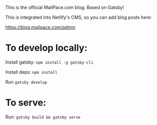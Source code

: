 This is the official MailPace.com blog. Based on Gatsby!

This is integrated into Netlify's CMS, so you can add blog posts here:

https://blog.mailpace.com/admin

# To develop locally:

Install gatsby: `npm install -g gatsby-cli`

Install deps: `npm install`

Run `gatsby develop`
# To serve:

Run: `gatsby build && gatsby serve`